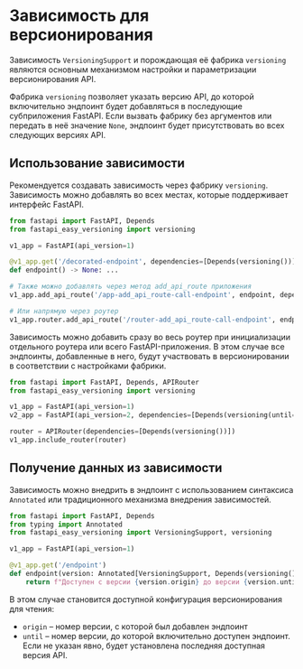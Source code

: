 # Зависимость для версионирования

Зависимость `VersioningSupport` и порождающая её фабрика `versioning` являются основным механизмом настройки и параметризации версионирования API.

Фабрика `versioning` позволяет указать версию API, до которой включительно эндпоинт будет добавляться в последующие субприложения FastAPI. Если вызвать фабрику без аргументов или передать в неё значение `None`, эндпоинт будет присутствовать во всех следующих версиях API.

## Использование зависимости

Рекомендуется создавать зависимость через фабрику `versioning`. Зависимость можно добавлять во всех местах, которые поддерживает интерфейс FastAPI.

```python
from fastapi import FastAPI, Depends
from fastapi_easy_versioning import versioning

v1_app = FastAPI(api_version=1)

@v1_app.get('/decorated-endpoint', dependencies=[Depends(versioning())])
def endpoint() -> None: ...

# Также можно добавлять через метод add_api_route приложения
v1_app.add_api_route('/app-add_api_route-call-endpoint', endpoint, dependencies=[Depends(versioning())])

# Или напрямую через роутер
v1_app.router.add_api_route('/router-add_api_route-call-endpoint', endpoint, dependencies=[Depends(versioning())])
```

Зависимость можно добавить сразу во весь роутер при инициализации отдельного роутера или всего FastAPI-приложения. В этом случае все эндпоинты, добавленные в него, будут участвовать в версионировании в соответствии с настройками фабрики.

```python
from fastapi import FastAPI, Depends, APIRouter
from fastapi_easy_versioning import versioning

v1_app = FastAPI(api_version=1)
v2_app = FastAPI(api_version=2, dependencies=[Depends(versioning(until=2))])

router = APIRouter(dependencies=[Depends(versioning())])
v1_app.include_router(router)
```

## Получение данных из зависимости

Зависимость можно внедрить в эндпоинт с использованием синтаксиса `Annotated` или традиционного механизма внедрения зависимостей.

```python
from fastapi import FastAPI, Depends
from typing import Annotated
from fastapi_easy_versioning import VersioningSupport, versioning

v1_app = FastAPI(api_version=1)

@v1_app.get('/endpoint')
def endpoint(version: Annotated[VersioningSupport, Depends(versioning())]) -> str:
    return f"Доступен с версии {version.origin} до версии {version.until}"
```

В этом случае становится доступной конфигурация версионирования для чтения:

- `origin` – номер версии, с которой был добавлен эндпоинт
- `until` – номер версии, до которой включительно доступен эндпоинт. Если не указан явно, будет установлена последняя доступная версия API.
